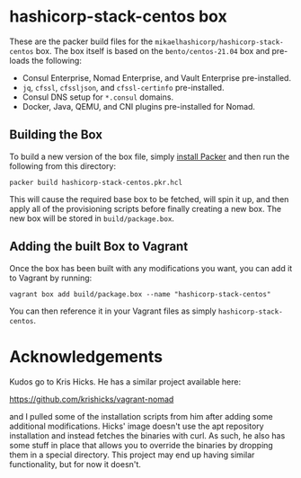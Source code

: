 # hashicorp-stack-centos box

These are the packer build files for the `mikaelhashicorp/hashicorp-stack-centos` box.
The box itself is based on the `bento/centos-21.04` box and pre-loads the following:

- Consul Enterprise, Nomad Enterprise, and Vault Enterprise pre-installed.
- `jq`, `cfssl`, `cfssljson`, and `cfssl-certinfo` pre-installed.
- Consul DNS setup for `*.consul` domains.
- Docker, Java, QEMU, and CNI plugins pre-installed for Nomad.

## Building the Box

To build a new version of the box file, simply [install Packer](https://www.packer.io/downloads)
and then run the following from this directory:

```
packer build hashicorp-stack-centos.pkr.hcl
```

This will cause the required base box to be fetched, will spin it up, and then
apply all of the provisioning scripts before finally creating a new box. The
new box will be stored in `build/package.box`.

## Adding the built Box to Vagrant

Once the box has been built with any modifications you want, you can add it to
Vagrant by running:

```
vagrant box add build/package.box --name "hashicorp-stack-centos"
```

You can then reference it in your Vagrant files as simply `hashicorp-stack-centos`.

# Acknowledgements

Kudos go to Kris Hicks. He has a similar project available here:

https://github.com/krishicks/vagrant-nomad

and I pulled some of the installation scripts from him after adding some additional
modifications. Hicks' image doesn't use the apt repository installation and
instead fetches the binaries with curl. As such, he also has some stuff in place
that allows you to override the binaries by dropping them in a special directory.
This project may end up having similar functionality, but for now it doesn't.